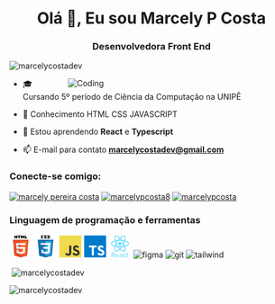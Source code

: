 <h1 align="center">Olá 👋, Eu sou Marcely P Costa</h1>
<h3 align="center">Desenvolvedora Front End</h3>

<p align="left"> <img src="https://komarev.com/ghpvc/?username=marcelycostadev&label=Profile%20views&color=0e75b6&style=flat" alt="marcelycostadev" /> </p>

<img
      align="right"
      src="https://miro.medium.com/v2/resize:fit:828/format:webp/1*jcFRMD3bvm2zvGUH1oMGCw.png"
      alt="Coding"
      width="400"
  />

- 🎓 Cursando 5º período de Ciência da Computação na UNIPÊ

- 🧠 Conhecimento HTML  CSS  JAVASCRIPT  

- 🌱 Estou aprendendo **React** e **Typescript**

- 📫 E-mail para contato **marcelycostadev@gmail.com**


<h3 align="left">Conecte-se comigo:</h3>
<p align="left">
  <a href="https://linkedin.com/in/marcely-pereira-costa-404b19239/" target="blank"
    ><img
      align="center"
      src="https://raw.githubusercontent.com/rahuldkjain/github-profile-readme-generator/master/src/images/icons/Social/linked-in-alt.svg"
      alt="marcely pereira costa"
      height="30"
      width="40"
  /></a>
  <a href="https://instagram.com/marcelypcosta8" target="blank"
    ><img
      align="center"
      src="https://raw.githubusercontent.com/rahuldkjain/github-profile-readme-generator/master/src/images/icons/Social/instagram.svg"
      alt="marcelypcosta8"
      height="30"
      width="40"
  /></a>
  <a href="https://discord.gg/marcelypcosta" target="blank"
    ><img
      align="center"
      src="https://raw.githubusercontent.com/rahuldkjain/github-profile-readme-generator/master/src/images/icons/Social/discord.svg"
      alt="marcelypcosta"
      height="30"
      width="40"
  /></a>
</p>

<h3 align="left">Linguagem de programação e ferramentas</h3>
<p align="left">
    <img
      src="https://raw.githubusercontent.com/devicons/devicon/master/icons/html5/html5-original-wordmark.svg"
      alt="html5"
      width="40"
      height="40"
    />
    <img
      src="https://raw.githubusercontent.com/devicons/devicon/master/icons/css3/css3-original-wordmark.svg"
      alt="css3"
      width="40"
      height="40"
    />
    <img
      src="https://raw.githubusercontent.com/devicons/devicon/master/icons/javascript/javascript-original.svg"
      alt="javascript"
      width="40"
      height="40"
    />
    <img
      src="https://raw.githubusercontent.com/devicons/devicon/master/icons/typescript/typescript-original.svg"
      alt="typescript"
      width="40"
      height="40"
    />
    <img
      src="https://raw.githubusercontent.com/devicons/devicon/master/icons/react/react-original-wordmark.svg"
      alt="react"
      width="40"
      height="40"
    />
    <img
      src="https://www.vectorlogo.zone/logos/figma/figma-icon.svg"
      alt="figma"
      width="40"
      height="40"
    />
    <img
      src="https://www.vectorlogo.zone/logos/git-scm/git-scm-icon.svg"
      alt="git"
      width="40"
      height="40"
    />
    <img
      src="https://www.vectorlogo.zone/logos/tailwindcss/tailwindcss-icon.svg"
      alt="tailwind"
      width="40"
      height="40"
    />
</p>

<p>&nbsp;<img align="center" src="https://github-readme-stats.vercel.app/api?username=marcelycostadev&show_icons=true&locale=en" alt="marcelycostadev" /></p>
<p><img align="left" src="https://github-readme-stats.vercel.app/api/top-langs?username=marcelycostadev&show_icons=true&locale=en&layout=compact" alt="marcelycostadev" /></p>


